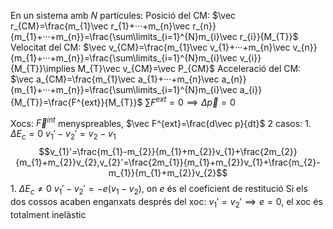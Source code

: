 En un sistema amb $N$ partícules:
	Posició del CM: $\vec r_{CM}=\frac{m_{1}\vec r_{1}+···+m_{n}\vec r_{n}}{m_{1}+···+m_{n}}=\frac{\sum\limits_{i=1}^{N}m_{i}\vec r_{i}}{M_{T}}$ 
	Velocitat del CM: $\vec v_{CM}=\frac{m_{1}\vec v_{1}+···+m_{n}\vec v_{n}}{m_{1}+···+m_{n}}=\frac{\sum\limits_{i=1}^{N}m_{i}\vec v_{i}}{M_{T}}\implies M_{T}\vec v_{CM}=\vec P_{CM}$ 
	Acceleració del CM: $\vec a_{CM}=\frac{m_{1}\vec a_{1}+···+m_{n}\vec a_{n}}{m_{1}+···+m_{n}}=\frac{\sum\limits_{i=1}^{N}m_{i}\vec a_{i}}{M_{T}}=\frac{F^{ext}}{M_{T}}$ 
	$\sum\limits F^{ext}=0\implies\Delta\vec p=0$ 

Xocs:
	$\vec F^{int}$ menyspreables, $\vec F^{ext}=\frac{d\vec p}{dt}$ 
	2 casos:
		1. $\Delta E_{c}= 0$
			$v_{1}'-v_{2}'=v_{2}-v_{1}$ 
			$$v_{1}'=\frac{m_{1}-m_{2}}{m_{1}+m_{2}}v_{1}+\frac{2m_{2}}{m_{1}+m_{2}}v_{2},v_{2}'=\frac{2m_{1}}{m_{1}+m_{2}}v_{1}+\frac{m_{2}-m_{1}}{m_{1}+m_{2}}v_{2}$$
		1. $\Delta E_{c}\neq 0$ 
			$v_{1}'-v_{2}'=-e(v_{1}-v_{2})$, on $e$ és el coeficient de restitució
			Si els dos cossos acaben enganxats després del xoc: $v_{1}'=v_{2}'\implies e=0$, el xoc és totalment inelàstic